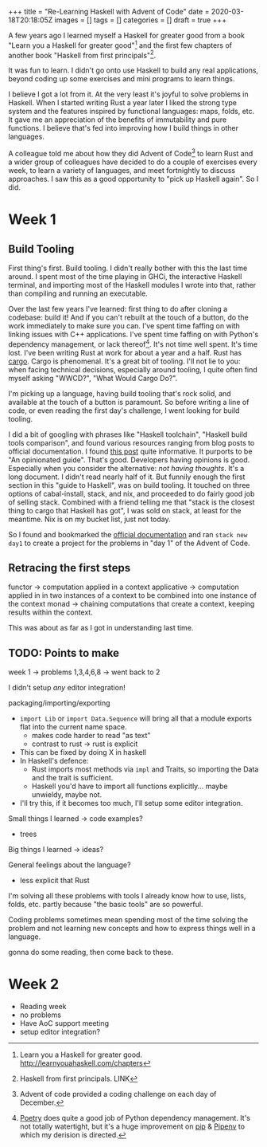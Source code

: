 +++
title = "Re-Learning Haskell with Advent of Code"
date = 2020-03-18T20:18:05Z
images = []
tags = []
categories = []
draft = true
+++

A few years ago I learned myself a Haskell for greater good from
a book "Learn you a Haskell for greater good"[^1] and the first few
chapters of another book "Haskell from first principals"[^2].

It was fun to learn.  I didn't go onto use Haskell to build any real
applications, beyond coding up some exercises and mini programs to
learn things.

I believe I got a lot from it.  At the very least it's joyful to solve
problems in Haskell.  When I started writing Rust a year later I liked
the strong type system and the features inspired by functional languages:
maps, folds, etc.  It gave me an appreciation of the benefits of
immutability and pure functions.  I believe that's fed into improving
how I build things in other languages.

A colleague told me about how they did Advent of Code[^3] to learn Rust and
a wider group of colleagues have decided to do a couple of exercises every
week, to learn a variety of languages, and meet fortnightly to discuss
approaches.  I saw this as a good opportunity to "pick up Haskell again".
So I did.

# Week 1

## Build Tooling

First thing's first.  Build tooling.  I didn't really bother with
this the last time around.  I spent most of the time playing in GHCi,
the interactive Haskell terminal, and importing most of the Haskell
modules I wrote into that, rather than compiling and running an
executable.

Over the last few years I've learned: first thing to do after cloning
a codebase: build it! And if you can't rebuilt at the touch of a button,
do the work immediately to make sure you can.  I've spent time faffing
on with linking issues with C++ applications.  I've spent time faffing
on with Python's dependency management, or lack thereof[^4].  It's not time
well spent.  It's time lost.  I've been writing Rust at work for about
a year and a half.  Rust has [cargo][cargo].  Cargo is phenomenal.  It's a great
bit of tooling.  I'll not lie to you: when facing technical decisions,
especially around tooling, I quite often find myself asking "WWCD?", "What
Would Cargo Do?".

I'm picking up a language, having build tooling that's rock solid,
and available at the touch of a button is paramount.  So before writing
a line of code, or even reading the first day's challenge, I went looking
for build tooling.

I did a bit of googling with phrases like "Haskell toolchain", "Haskell
build tools comparison", and found various resources ranging from blog
posts to official documentation.  I found [this post][opinion-guide-haskell]
quite informative.  It purports to be "An opinionated guide".  That's good.
Developers having opinions is good.  Especially when you consider the
alternative: _not having thoughts_.  It's a long document.  I didn't read
nearly half of it.  But funnily enough the first section in this "guide
to Haskell", was on build tooling.  It touched on three options of cabal-install,
stack, and nix, and proceeded to do fairly good job of selling stack.
Combined with a friend telling me that "stack is the closest thing to cargo
that Haskell has got", I was sold on stack, at least for the meantime.
Nix is on my bucket list, just not today.

So I found and bookmarked the [official documentation][stack-docs] and
ran `stack new day1` to create a project for the problems in "day 1" of
the Advent of Code.

## Retracing the first steps

functor -> computation applied in a context
applicative -> computation applied in in two instances of a context to be combined into
one instance of the context
monad -> chaining computations that create a context, keeping results within the context.

This was about as far as I got in understanding last time.

## TODO: Points to make

week 1 -> problems 1,3,4,6,8 -> went back to 2

I didn't setup _any_ editor integration!

packaging/importing/exporting
* `import Lib` or `import Data.Sequence` will bring all that a module exports
  flat into the current name space.
  * makes code harder to read "as text"
  * contrast to rust -> rust is explicit
* This can be fixed by doing X in haskell
* In Haskell's defence:
  * Rust imports most methods via `impl` and Traits, so importing the Data and the trait
    is sufficient.
  * Haskell you'd have to import all functions explicitly... maybe unwieldy, maybe not.
* I'll try this, if it becomes too much, I'll setup some editor integration.

Small things I learned -> code examples?
* trees

Big things I learned -> ideas?

General feelings about the language?
- less explicit that Rust

I'm solving all these problems with tools I already know how to use, lists, folds, etc.
partly because "the basic tools" are so powerful.

Coding problems sometimes mean spending most of the time solving the problem
and not learning new concepts and how to express things well in a language.

gonna do some reading, then come back to these.

# Week 2

* Reading week
* no problems
* Have AoC support meeting
* setup editor integration?

[opinion-guide-haskell]: https://lexi-lambda.github.io/blog/2018/02/10/an-opinionated-guide-to-haskell-in-2018/
[cargo]: TODO
[stack-docs]: https://docs.haskellstack.org/en/stable/README/

[^1]: Learn you a Haskell for greater good. http://learnyouahaskell.com/chapters
[^2]: Haskell from first principals. LINK
[^3]: Advent of code provided a coding challenge on each day of December.
[^4]: [Poetry]() does quite a good job of Python dependency management.
      It's not totally watertight, but it's a huge improvement on [pip]() & [Pipenv]()
      to which my derision is directed.

